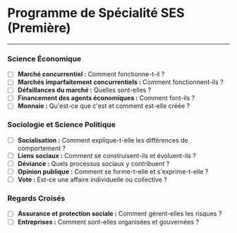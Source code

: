 # Programme de Spécialité SES (Première)

---

### Science Économique
- [ ] **Marché concurrentiel :** Comment fonctionne-t-il ?
- [ ] **Marchés imparfaitement concurrentiels :** Comment fonctionnent-ils ?
- [ ] **Défaillances du marché :** Quelles sont-elles ?
- [ ] **Financement des agents économiques :** Comment font-ils ?
- [ ] **Monnaie :** Qu'est-ce que c'est et comment est-elle créée ?

### Sociologie et Science Politique
- [ ] **Socialisation :** Comment explique-t-elle les différences de comportement ?
- [ ] **Liens sociaux :** Comment se construisent-ils et évoluent-ils ?
- [ ] **Déviance :** Quels processus sociaux y contribuent ?
- [ ] **Opinion publique :** Comment se forme-t-elle et s'exprime-t-elle ?
- [ ] **Vote :** Est-ce une affaire individuelle ou collective ?

### Regards Croisés
- [ ] **Assurance et protection sociale :** Comment gèrent-elles les risques ?
- [ ] **Entreprises :** Comment sont-elles organisées et gouvernées ?
